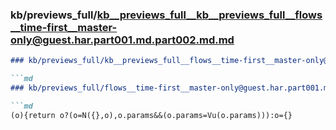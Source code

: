 ### kb/previews_full/kb__previews_full__kb__previews_full__flows__time-first__master-only@guest.har.part001.md.part002.md.md

```md
### kb/previews_full/kb__previews_full__flows__time-first__master-only@guest.har.part001.md.part002.md

```md
### kb/previews_full/flows__time-first__master-only@guest.har.part001.md (part 002)

```md
(o){return o?(o=N({},o),o.params&&(o.params=Vu(o.params))):o={}
```

```

```

```
